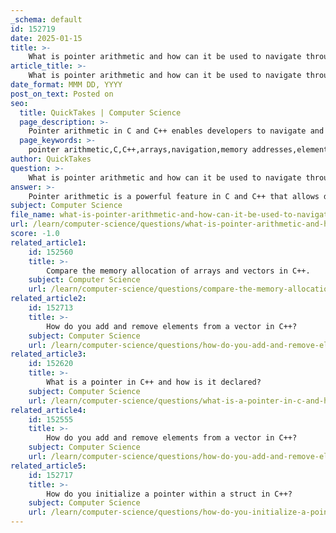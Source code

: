 ```yaml
---
_schema: default
id: 152719
date: 2025-01-15
title: >-
    What is pointer arithmetic and how can it be used to navigate through an array?
article_title: >-
    What is pointer arithmetic and how can it be used to navigate through an array?
date_format: MMM DD, YYYY
post_on_text: Posted on
seo:
  title: QuickTakes | Computer Science
  page_description: >-
    Pointer arithmetic in C and C++ enables developers to navigate and manipulate arrays efficiently by performing arithmetic operations on pointers, facilitating access to contiguously stored data.
  page_keywords: >-
    pointer arithmetic,C,C++,arrays,navigation,memory addresses,elements,increment,decrement,addition,subtraction,effective memory management
author: QuickTakes
question: >-
    What is pointer arithmetic and how can it be used to navigate through an array?
answer: >-
    Pointer arithmetic is a powerful feature in C and C++ that allows developers to perform arithmetic operations on pointers, which are variables that store memory addresses. This capability is particularly useful for navigating through arrays and other data structures that are stored in contiguous memory locations.\n\n### Key Concepts of Pointer Arithmetic\n\n1. **Pointer Basics**: In C and C++, an array name acts like a pointer to the first element of the array. For example, if you have an array `arr`, both `arr` and `&arr[0]` refer to the same memory location.\n\n2. **Basic Operations**:\n   - **Increment (`++`)**: When you increment a pointer (e.g., `ptr++`), it moves to the next element of the type it points to. For instance, if `ptr` is a pointer to an integer, incrementing it will increase its address by `sizeof(int)` bytes (typically 4 bytes).\n   - **Decrement (`--`)**: This operation moves the pointer to the previous element, decreasing its address by the size of the data type.\n   - **Addition (`+`)**: You can add an integer to a pointer, which moves it forward in memory by that many elements. For example, `ptr + 2` moves the pointer two elements forward.\n   - **Subtraction (`-`)**: Subtracting an integer from a pointer moves it backward in memory by that many elements.\n\n### Navigating Through an Array\n\nPointer arithmetic allows you to efficiently navigate through the elements of an array. Here’s how it works:\n\n- **Accessing Elements**: You can access elements of an array using pointers. For example, if you have an integer array `arr`, you can use a pointer to iterate through the array:\n  \n  ```c\n  int arr[] = {10, 20, 30, 40, 50};\n  int *ptr = arr; // ptr points to the first element of arr\n\n  for (int i = 0; i < 5; i++) {\n      printf("%d ", *(ptr + i)); // Accessing elements using pointer arithmetic\n  }\n  ```\n\n- **Incrementing the Pointer**: As you increment the pointer in the loop (using `ptr + i`), it automatically calculates the correct memory address based on the size of the integer type, allowing you to access each element in the array sequentially.\n\n### Benefits of Pointer Arithmetic\n\n1. **Efficiency**: Pointer arithmetic can lead to more efficient code, especially in performance-critical applications, as it reduces the overhead of array indexing.\n2. **Flexibility**: It provides a flexible way to manipulate data structures, allowing for operations like traversing linked lists or dynamically allocated arrays.\n3. **Memory Management**: It is essential for managing dynamic memory, as it allows for precise control over memory addresses.\n\nIn summary, pointer arithmetic is a fundamental concept in C and C++ that enables efficient navigation and manipulation of arrays and other data structures by performing arithmetic operations on pointers. This feature is crucial for effective memory management and data traversal in programming.
subject: Computer Science
file_name: what-is-pointer-arithmetic-and-how-can-it-be-used-to-navigate-through-an-array.md
url: /learn/computer-science/questions/what-is-pointer-arithmetic-and-how-can-it-be-used-to-navigate-through-an-array
score: -1.0
related_article1:
    id: 152560
    title: >-
        Compare the memory allocation of arrays and vectors in C++.
    subject: Computer Science
    url: /learn/computer-science/questions/compare-the-memory-allocation-of-arrays-and-vectors-in-c
related_article2:
    id: 152713
    title: >-
        How do you add and remove elements from a vector in C++?
    subject: Computer Science
    url: /learn/computer-science/questions/how-do-you-add-and-remove-elements-from-a-vector-in-c
related_article3:
    id: 152620
    title: >-
        What is a pointer in C++ and how is it declared?
    subject: Computer Science
    url: /learn/computer-science/questions/what-is-a-pointer-in-c-and-how-is-it-declared
related_article4:
    id: 152555
    title: >-
        How do you add and remove elements from a vector in C++?
    subject: Computer Science
    url: /learn/computer-science/questions/how-do-you-add-and-remove-elements-from-a-vector-in-c
related_article5:
    id: 152717
    title: >-
        How do you initialize a pointer within a struct in C++?
    subject: Computer Science
    url: /learn/computer-science/questions/how-do-you-initialize-a-pointer-within-a-struct-in-c
---
```


&nbsp;